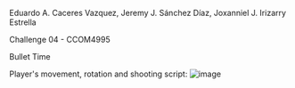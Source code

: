 Eduardo A. Caceres Vazquez, Jeremy J. Sánchez Díaz, Joxanniel J. Irizarry Estrella

Challenge 04 - CCOM4995

Bullet Time

Player's movement, rotation and shooting script:
![image](https://github.com/user-attachments/assets/8dfcae93-f477-41fb-9ce1-60c247d744f5)
